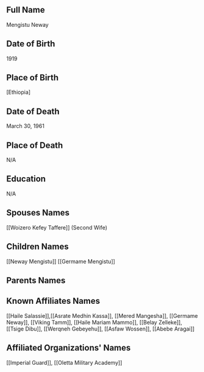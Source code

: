 ## Full Name
Mengistu Neway

## Date of Birth
1919

## Place of Birth
[Ethiopia]

## Date of Death
March 30, 1961

## Place of Death
N/A

## Education
N/A

## Spouses Names
[[Woizero Kefey Taffere]] (Second Wife)

## Children Names
[[Neway Mengistu]]
[[Germame Mengistu]]

## Parents Names


## Known Affiliates Names
[[Haile Salassie]],[[Asrate Medhin Kassa]], [[Mered Mangesha]], [[Germame Neway]], [[Viking Tamm]], [[Haile Mariam Mammo]], [[Belay Zelleke]], [[Tsige Dibu]], [[Werqneh Gebeyehu]], [[Asfaw Wossen]], [[Abebe Aragai]]

## Affiliated Organizations' Names
[[Imperial Guard]], [[Oletta Military Academy]]

